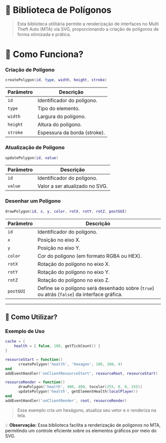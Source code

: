 # 📐 Biblioteca de Polígonos

> Esta biblioteca utilitária permite a renderização de interfaces no Multi Theft Auto (MTA) via SVG, proporcionando a criação de polígonos de forma otimizada e prática.

# 📌 Como Funciona?

### Criação de Polígono
```lua
createPolygon(id, type, width, height, stroke)
```
| Parâmetro  | Descrição                       |
|------------|---------------------------------|
| `id`       | Identificador do polígono.      |
| `type`     | Tipo do elemento.               |
| `width`    | Largura do polígono.            |
| `height`   | Altura do polígono.             |
| `stroke`   | Espessura da borda (stroke).    |

### Atualização de Polígono
```lua
updatePolygon(id, value)
```
| Parâmetro  | Descrição                       |
|------------|---------------------------------|
| `id`       | Identificador do polígono.      |
| `value`    | Valor a ser atualizado no SVG.  |

### Desenhar um Polígono
```lua
drawPolygon(id, x, y, color, rotX, rotY, rotZ, postGUI)
```
| Parâmetro  | Descrição                                                      |
|------------|----------------------------------------------------------------|
| `id`       | Identificador do polígono.                                     |
| `x`        | Posição no eixo X.                                             |
| `y`        | Posição no eixo Y.                                             |
| `color`    | Cor do polígono (em formato RGBA ou HEX).                      |
| `rotX`     | Rotação do polígono no eixo X.                                 |
| `rotY`     | Rotação do polígono no eixo Y.                                 |
| `rotZ`     | Rotação do polígono no eixo Z.                                 |
| `postGUI`  | Define se o polígono será desenhado sobre (`true`) ou atrás (`false`) da interface gráfica. |

---

## 🚀 Como Utilizar?

### Exemplo de Uso
```lua
cache = {
    health = { false, 100, getTickCount() }
}

resourceStart = function()
      createPolygon('health', 'hexagon', 100, 100, 4)
end
addEventHandler('onClientResourceStart', resourceRoot, resourceStart)

resourceRender = function()
      drawPolygon('health', 400, 400, tocolor(255, 0, 0, 255))
      updatePolygon('health', getElementHealth(localPlayer))
end
addEventHandler('onClientRender', root, resourceRender)
```
      
> Esse exemplo cria um hexágono, atualiza seu vetor e o renderiza na tela.

💡 **Observação:** Essa biblioteca facilita a renderização de polígonos no MTA, permitindo um controle eficiente sobre os elementos gráficos por meio do SVG.
